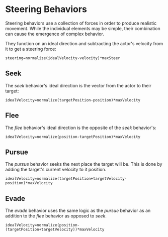 # Steering Behaviors

Steering behaviors use a collection of forces in order to produce realistic movement.
While the individual elements may be simple, their combination can cause the emergence of complex behavior.

They function on an ideal direction and subtracting the actor's velocity from it to get a steering force:

`steering=normalize(idealVelocity-velocity)*maxSteer`

## Seek

The *seek* behavior's ideal direction is the vector from the actor to their target:

`idealVelocity=normalize(targetPosition-position)*maxVelocity`

## Flee

The *flee* behavior's ideal direction is the opposite of the *seek* behavior's:

`idealVelocity=normalize(position-targetPosition)*maxVelocity`

## Pursue

The *pursue* behavior seeks the next place the target will be. This is done by adding the target's current velocity to it position.

`idealVelocity=normalize(targetPosition+targetVelocity-position)*maxVelocity`

## Evade

The *evade* behavior uses the same logic as the *pursue* behavior as an addition to the *flee* behavior as opposed to *seek*.

`idealVelocity=normalize(position-(targetPosition+targetVelocity))*maxVelocity`